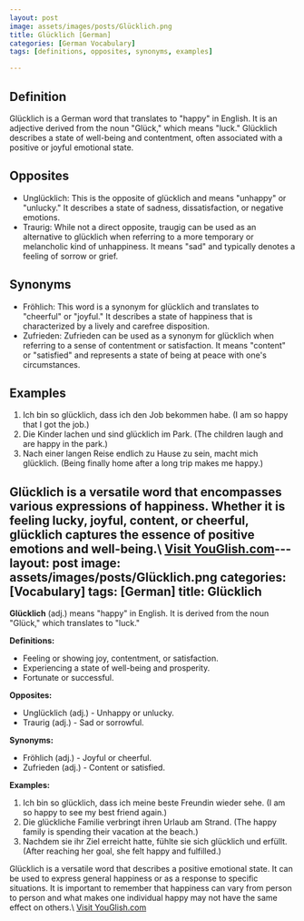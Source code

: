 ```yaml
---
layout: post
image: assets/images/posts/Glücklich.png
title: Glücklich [German]
categories: [German Vocabulary]
tags: [definitions, opposites, synonyms, examples]

---
```


## Definition

Glücklich is a German word that translates to "happy" in English. It is an adjective derived from the noun "Glück," which means "luck." Glücklich describes a state of well-being and contentment, often associated with a positive or joyful emotional state.

## Opposites

- Unglücklich: This is the opposite of glücklich and means "unhappy" or "unlucky." It describes a state of sadness, dissatisfaction, or negative emotions.
- Traurig: While not a direct opposite, traugig can be used as an alternative to glücklich when referring to a more temporary or melancholic kind of unhappiness. It means "sad" and typically denotes a feeling of sorrow or grief.

## Synonyms

- Fröhlich: This word is a synonym for glücklich and translates to "cheerful" or "joyful." It describes a state of happiness that is characterized by a lively and carefree disposition.
- Zufrieden: Zufrieden can be used as a synonym for glücklich when referring to a sense of contentment or satisfaction. It means "content" or "satisfied" and represents a state of being at peace with one's circumstances.

## Examples

1. Ich bin so glücklich, dass ich den Job bekommen habe. (I am so happy that I got the job.)
2. Die Kinder lachen und sind glücklich im Park. (The children laugh and are happy in the park.)
3. Nach einer langen Reise endlich zu Hause zu sein, macht mich glücklich. (Being finally home after a long trip makes me happy.)

Glücklich is a versatile word that encompasses various expressions of happiness. Whether it is feeling lucky, joyful, content, or cheerful, glücklich captures the essence of positive emotions and well-being.\ <a id="yg-widget-0" class="youglish-widget" data-query="Glücklich" data-lang="german" data-components="8412" data-auto-start="0" data-bkg-color="theme_light" data-title="How%20to%20pronounce%20Glücklich%20in%20German"  rel="nofollow" href="https://youglish.com">Visit YouGlish.com</a><script async src="https://youglish.com/public/emb/widget.js" charset="utf-8"></script>---
layout: post
image: assets/images/posts/Glücklich.png
categories: [Vocabulary]
tags: [German]
title: Glücklich
---

**Glücklich** (adj.) means "happy" in English. It is derived from the noun "Glück," which translates to "luck."

**Definitions:**
- Feeling or showing joy, contentment, or satisfaction.
- Experiencing a state of well-being and prosperity.
- Fortunate or successful.

**Opposites:**
- Unglücklich (adj.) - Unhappy or unlucky.
- Traurig (adj.) - Sad or sorrowful.

**Synonyms:**
- Fröhlich (adj.) - Joyful or cheerful.
- Zufrieden (adj.) - Content or satisfied.

**Examples:**
1. Ich bin so glücklich, dass ich meine beste Freundin wieder sehe. (I am so happy to see my best friend again.)
2. Die glückliche Familie verbringt ihren Urlaub am Strand. (The happy family is spending their vacation at the beach.)
3. Nachdem sie ihr Ziel erreicht hatte, fühlte sie sich glücklich und erfüllt. (After reaching her goal, she felt happy and fulfilled.)

Glücklich is a versatile word that describes a positive emotional state. It can be used to express general happiness or as a response to specific situations. It is important to remember that happiness can vary from person to person and what makes one individual happy may not have the same effect on others.\ <a id="yg-widget-0" class="youglish-widget" data-query="Glücklich" data-lang="german" data-components="8412" data-auto-start="0" data-bkg-color="theme_light" data-title="How%20to%20pronounce%20Glücklich%20in%20German"  rel="nofollow" href="https://youglish.com">Visit YouGlish.com</a><script async src="https://youglish.com/public/emb/widget.js" charset="utf-8"></script>